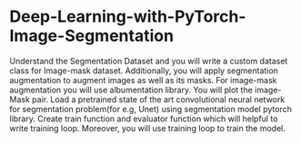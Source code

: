 # Deep-Learning-with-PyTorch-Image-Segmentation
Understand the Segmentation Dataset and you will write a custom dataset class for Image-mask dataset. Additionally, you will apply segmentation augmentation to augment images as well as its masks. For image-mask augmentation you will use albumentation library. You will plot the image-Mask pair. Load a pretrained state of the art convolutional neural network for segmentation problem(for e.g, Unet) using segmentation model pytorch library. Create train function and evaluator function which will helpful to write training loop. Moreover, you will use training loop to train the model.
